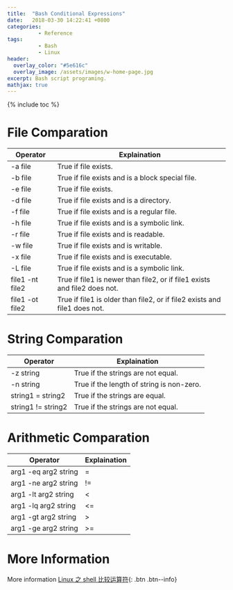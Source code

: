 ```yaml
---
title:  "Bash Conditional Expressions"
date:   2018-03-30 14:22:41 +0800
categories:
          - Reference
tags:          
          - Bash
          - Linux
header:
  overlay_color: "#5e616c"
  overlay_image: /assets/images/w-home-page.jpg
excerpt: Bash script programing.
mathjax: true
---
```



{% include toc %}






# File Comparation

Operator|Explaination
-|-
-a file|True if file exists.
-b file|True if file exists and is a block special file.
-e file|True if file exists. 
-d file|True if file exists and is a directory. 
-f file|True if file exists and is a regular file. 
-h file|True if file exists and is a symbolic link.
-r file|True if file exists and is readable. 
-w file|True if file exists and is writable. 
-x file|True if file exists and is executable. 
-L file|True if file exists and is a symbolic link. 
file1 -nt file2|True if file1 is newer than file2, or if file1 exists and file2 does not. 
file1 -ot file2|True if file1 is older than file2, or if file2 exists and file1 does not. 



# String Comparation


Operator|Explaination
-|-
-z string|True if the strings are not equal. 
-n string|True if the length of string is non-zero. 
string1 = string2|True if the strings are equal.
string1 != string2|True if the strings are not equal. 



# Arithmetic Comparation


Operator|Explaination
-|-
arg1 -eq arg2 string|=
arg1 -ne arg2 string|!=
arg1 -lt arg2 string|<
arg1 -lq arg2 string|<=
arg1 -gt arg2 string|>
arg1 -ge arg2 string|>=


# More Information 

More information [Linux 之 shell 比较运算符][bash-operators]{: .btn .btn--info} 

[bash-operators]: https://blog.csdn.net/ithomer/article/details/6836382

